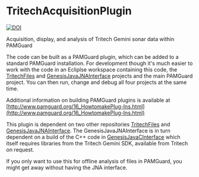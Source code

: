# TritechAcquisitionPlugin

[![DOI](https://zenodo.org/badge/DOI/10.5281/zenodo.13627798.svg)](https://doi.org/10.5281/zenodo.13627798.svg)

Acquisition, display, and analysis of Tritech Gemini sonar data within PAMGuard

The code can be built as a PAMGuard plugin, which can be added to a standard PAMGuard installation. For development though it's much easier to work with the code in an Ecliplse workspace containing this code, the [TritechFiles](https://github.com/douggillespie/TritechFiles) and [GenesisJavaJNAInterface](https://github.com/douggillespie/GenesisJavaJNAInterface) projects and the main PAMGuard project. You can then run, change and debug all four projects at the same time. 

Additional information on building PAMGuard plugins is available at [http://www.pamguard.org/16_HowtomakePlug-Ins.html](http://www.pamguard.org/16_HowtomakePlug-Ins.html)

This plugin is dependent on two other repositories [TritechFiles](https://github.com/douggillespie/TritechFiles) and [GenesisJavaJNAInterface](https://github.com/douggillespie/GenesisJavaJNAInterface). The GenesisJavaJNAInterface is in turn dependent on a build of the C++ code in [GenesisJavaCInterface](https://github.com/douggillespie/GenesisJavaCInterface) which itself requires libraries from the Tritech Gemini SDK, available from Tritech on request. 

If you only want to use this for offline analysis of files in PAMGuard, you might get away without having the JNA interface. 
